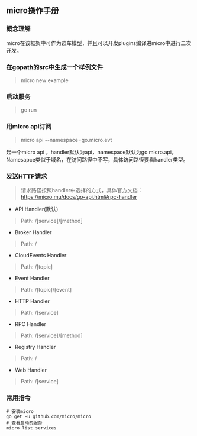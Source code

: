 ## micro操作手册

### 概念理解
micro在该框架中可作为边车模型，并且可以开发plugins编译进micro中进行二次开发。

### 在gopath的src中生成一个样例文件
> micro new example   

### 启动服务
> go run  

### 用micro api订阅
> micro api  --namespace=go.micro.evt  

起一个micro api ，handler默认为api，namespace默认为go.micro.api。Namesapce类似于域名，在访问路径中不写，具体访问路径要看handler类型。

### 发送HTTP请求
> 请求路径按照handler中选择的方式，具体官方文档：https://micro.mu/docs/go-api.html#rpc-handler

+ API Handler(默认)
> Path: /[service]/[method]

+ Broker Handler
> Path: /

+ CloudEvents Handler
> Path: /[topic]

+ Event Handler
> Path: /[topic]/[event]

+ HTTP Handler
> Path: /[service]

+ RPC Handler
> Path: /[service]/[method]

+ Registry Handler
> Path: /

+ Web Handler
> Path: /[service]
### 常用指令
```
# 安装micro
go get -u github.com/micro/micro
# 查看启动的服务
micro list services

```
